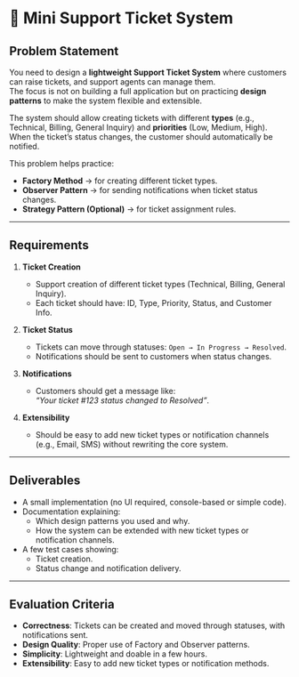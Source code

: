# 🎫 Mini Support Ticket System

## Problem Statement
You need to design a **lightweight Support Ticket System** where customers can raise tickets, and support agents can manage them.  
The focus is not on building a full application but on practicing **design patterns** to make the system flexible and extensible.

The system should allow creating tickets with different **types** (e.g., Technical, Billing, General Inquiry) and **priorities** (Low, Medium, High).  
When the ticket’s status changes, the customer should automatically be notified.

This problem helps practice:
- **Factory Method** → for creating different ticket types.
- **Observer Pattern** → for sending notifications when ticket status changes.
- **Strategy Pattern (Optional)** → for ticket assignment rules.

---

## Requirements
1. **Ticket Creation**
   - Support creation of different ticket types (Technical, Billing, General Inquiry).
   - Each ticket should have: ID, Type, Priority, Status, and Customer Info.

2. **Ticket Status**
   - Tickets can move through statuses: `Open → In Progress → Resolved`.
   - Notifications should be sent to customers when status changes.

3. **Notifications**
   - Customers should get a message like:  
     *“Your ticket #123 status changed to Resolved”*.

4. **Extensibility**
   - Should be easy to add new ticket types or notification channels (e.g., Email, SMS) without rewriting the core system.

---

## Deliverables
- A small implementation (no UI required, console-based or simple code).
- Documentation explaining:
  - Which design patterns you used and why.
  - How the system can be extended with new ticket types or notification channels.
- A few test cases showing:
  - Ticket creation.
  - Status change and notification delivery.

---

## Evaluation Criteria
- **Correctness**: Tickets can be created and moved through statuses, with notifications sent.
- **Design Quality**: Proper use of Factory and Observer patterns.
- **Simplicity**: Lightweight and doable in a few hours.
- **Extensibility**: Easy to add new ticket types or notification methods.

